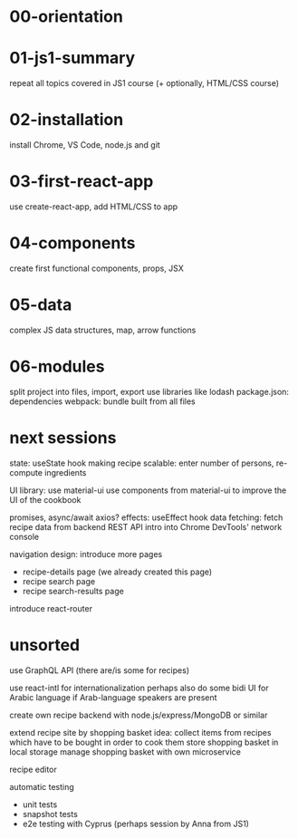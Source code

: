 # 00-orientation

# 01-js1-summary

repeat all topics covered in JS1 course (+ optionally, HTML/CSS course)

# 02-installation

install Chrome, VS Code, node.js and git

# 03-first-react-app

use create-react-app, add HTML/CSS to app

# 04-components

create first functional components, props, JSX

# 05-data

complex JS data structures, map, arrow functions

# 06-modules

split project into files, import, export
use libraries like lodash
package.json: dependencies
webpack: bundle built from  all files

# next sessions

state: useState hook
making recipe scalable: enter number of persons, re-compute ingredients


UI library: use material-ui
use components from material-ui to improve the UI of the cookbook


promises, async/await
axios?
effects: useEffect hook
data fetching: fetch recipe data from backend REST API
intro into Chrome DevTools' network console


navigation design: introduce more pages
- recipe-details page (we already created this page)
- recipe search page
- recipe search-results page


introduce react-router


# unsorted

use GraphQL API (there are/is some for recipes)

use react-intl for internationalization
perhaps also do some bidi UI for Arabic language if Arab-language speakers are present

create own recipe backend with node.js/express/MongoDB or similar

extend recipe site by shopping basket
    idea: collect items from recipes which have to be bought in order to cook them
    store shopping basket in local storage
    manage shopping basket with own microservice

recipe editor

automatic testing
- unit tests
- snapshot tests
- e2e testing with Cyprus (perhaps session by Anna from JS1)
